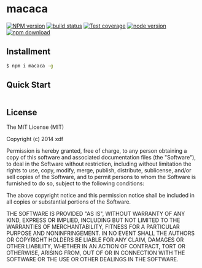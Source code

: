 macaca
===

[![NPM version][npm-image]][npm-url]
[![build status][travis-image]][travis-url]
[![Test coverage][coveralls-image]][coveralls-url]
[![node version][node-image]][node-url]
[![npm download][download-image]][download-url]

[npm-image]: https://img.shields.io/npm/v/macaca.svg?style=flat-square
[npm-url]: https://npmjs.org/package/macaca
[travis-image]: https://img.shields.io/travis/xudafeng/macaca.svg?style=flat-square
[travis-url]: https://travis-ci.org/xudafeng/macaca
[coveralls-image]: https://img.shields.io/coveralls/xudafeng/macaca.svg?style=flat-square
[coveralls-url]: https://coveralls.io/r/xudafeng/macaca?branch=master
[node-image]: https://img.shields.io/badge/node.js-%3E=_0.10-green.svg?style=flat-square
[node-url]: http://nodejs.org/download/
[download-image]: https://img.shields.io/npm/dm/macaca.svg?style=flat-square
[download-url]: https://npmjs.org/package/macaca

## Installment

```bash
$ npm i macaca -g
```

## Quick Start

```bash
```

## License

The MIT License (MIT)

Copyright (c) 2014 xdf

Permission is hereby granted, free of charge, to any person obtaining a copy of
this software and associated documentation files (the "Software"), to deal in
the Software without restriction, including without limitation the rights to
use, copy, modify, merge, publish, distribute, sublicense, and/or sell copies of
the Software, and to permit persons to whom the Software is furnished to do so,
subject to the following conditions:

The above copyright notice and this permission notice shall be included in all
copies or substantial portions of the Software.

THE SOFTWARE IS PROVIDED "AS IS", WITHOUT WARRANTY OF ANY KIND, EXPRESS OR
IMPLIED, INCLUDING BUT NOT LIMITED TO THE WARRANTIES OF MERCHANTABILITY, FITNESS
FOR A PARTICULAR PURPOSE AND NONINFRINGEMENT. IN NO EVENT SHALL THE AUTHORS OR
COPYRIGHT HOLDERS BE LIABLE FOR ANY CLAIM, DAMAGES OR OTHER LIABILITY, WHETHER
IN AN ACTION OF CONTRACT, TORT OR OTHERWISE, ARISING FROM, OUT OF OR IN
CONNECTION WITH THE SOFTWARE OR THE USE OR OTHER DEALINGS IN THE SOFTWARE.
